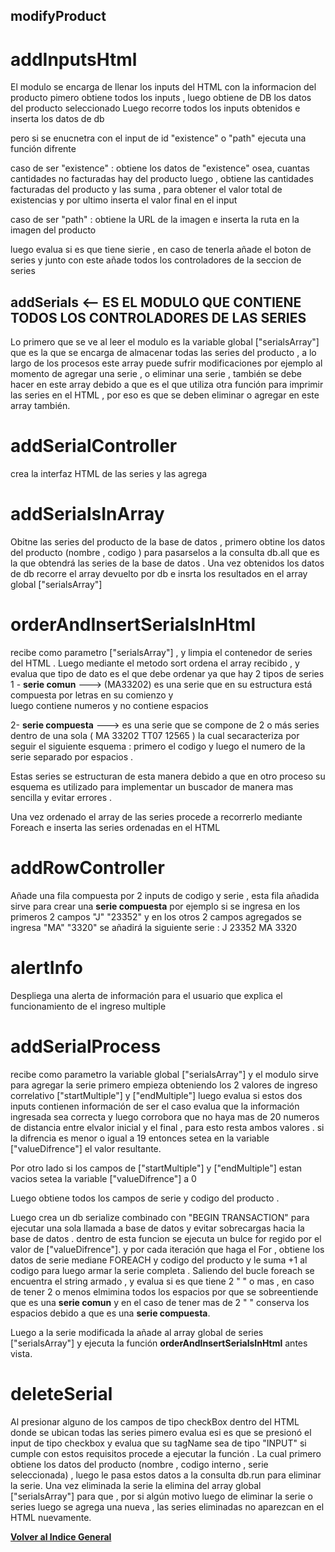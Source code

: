 ## modifyProduct


# addInputsHtml 
El modulo se encarga de llenar los inputs del HTML con la informacion del producto
pimero obtiene todos los inputs , luego obtiene de DB los datos del producto seleccionado 
Luego recorre todos los inputs obtenidos e inserta los datos de db

pero si se enucnetra con el input de id "existence"  o "path"  ejecuta una función difrente

caso de ser "existence" : obtiene los datos de "existence" osea, cuantas cantidades no facturadas hay del producto
luego ,  obtiene las cantidades facturadas del producto y las suma , para obtener el valor total de existencias 
y por ultimo inserta el valor final en el input 

caso de ser "path" : obtiene la URL de la imagen e inserta la ruta en la imagen del producto 


luego evalua  si es que tiene sierie , en caso de tenerla añade el boton de series
y junto con este añade todos los controladores de la seccion de series 

## addSerials <-- ES EL MODULO QUE CONTIENE TODOS LOS CONTROLADORES DE LAS SERIES
Lo  primero que se ve al leer el modulo es la variable global ["serialsArray"] que es la que se encarga de 
almacenar todas las series del producto , a lo largo de los procesos este array puede sufrir modificaciones 
por ejemplo al momento de agregar una serie , o eliminar una serie , también se debe hacer en este array 
debido a que es el que utiliza otra función para imprimir las series en el HTML , por eso es que se deben 
eliminar o agregar en este array también.  


# addSerialController
crea la interfaz HTML de las series y las agrega

# addSerialsInArray
Obitne las series del producto de la base de datos , primero obtine los datos del producto (nombre , codigo )
para pasarselos a la consulta db.all que es la que obtendrá las series de la base de datos . 
Una vez obtenidos los datos de db recorre el array devuelto por db e insrta los resultados en el array global
["serialsArray"]

# orderAndInsertSerialsInHtml

recibe como parametro ["serialsArray"] , y limpia el contenedor de series del HTML . Luego mediante el metodo
sort ordena el array recibido , y evalua que tipo de dato es el que debe ordenar ya que hay 2 tipos de series
1 - **serie comun** ---> (MA33202) es una serie que en su estructura está compuesta por letras en su comienzo y  
luego contiene numeros y no contiene espacios 

2- **serie compuesta** ---> es una serie que se compone de 2 o más series dentro de una sola ( MA 33202 TT07 12565 )
la cual secaracteriza por seguir el siguiente esquema : primero el codigo y luego el numero de la serie separado
por espacios . 

Estas series se estructuran de esta manera debido a que en otro proceso su esquema es utilizado para implementar
un buscador de manera mas sencilla y evitar errores . 

Una vez ordenado el array de las series procede a recorrerlo mediante Foreach e inserta las series ordenadas 
en el HTML

# addRowController
Añade una fila compuesta por 2 inputs de codigo y serie , esta fila añadida sirve para crear una **serie compuesta**
por ejemplo si se ingresa en los primeros 2 campos "J" "23352" y en los otros 2 campos agregados se ingresa 
"MA" "3320" se añadirá la siguiente serie : 
J 23352 MA 3320 

# alertInfo 
Despliega una alerta de información para el usuario que explica el funcionamiento de el ingreso multiple

# addSerialProcess 
recibe como parametro la variable global ["serialsArray"] y el modulo sirve para agregar la serie 
primero empieza obteniendo los 2 valores de ingreso correlativo 
["startMultiple"] y ["endMultiple"]  luego evalua si estos dos inputs contienen información 
de ser el caso evalua que la información ingresada sea correcta y luego corrobora que no haya mas de 20
numeros de distancia entre elvalor inicial y el final , para esto resta ambos valores .
si la difrencia es menor o igual a 19 entonces setea en la variable ["valueDifrence"] el valor resultante.

Por otro lado si los campos de  ["startMultiple"] y ["endMultiple"] estan vacios setea la variable 
["valueDifrence"] a 0 

Luego obtiene todos los campos de serie y codigo del producto .

Luego crea un db serialize combinado con "BEGIN TRANSACTION"  para ejecutar una sola llamada a base de datos 
y evitar sobrecargas hacia la base de datos . 
dentro de esta funcion se ejecuta un bulce for regido por el valor de  ["valueDifrence"].
y por cada iteración que haga el For , obtiene los datos de serie mediane FOREACH y codigo del producto y le suma +1 al codigo
para luego armar la serie completa .
Saliendo del bucle foreach se encuentra el string armado , y evalua si es que tiene 2 " " o mas , en caso de tener 2  o menos elmimina todos los espacios por que se sobreentiende que es una  **serie comun** y en el caso de tener
mas de 2 " " conserva los espacios debido a que es una  **serie compuesta**.

Luego a la serie modificada la añade al array global  de series ["serialsArray"] y ejecuta la función 
**orderAndInsertSerialsInHtml** antes vista.

# deleteSerial 
Al presionar alguno de los campos de tipo checkBox dentro del HTML donde se ubican todas las series pimero
evalua esi es que se presionó el input de tipo checkbox y evalua que su tagName sea de tipo "INPUT"
si cumple con estos requisitos procede a ejecutar la función .
La cual primero obtiene los datos del producto (nombre , codigo interno , serie seleccionada) , luego
le pasa estos datos a la consulta db.run para eliminar la serie.
Una vez eliminada la serie la elimina del array global ["serialsArray"] para que , por si algún motivo luego de eliminar la serie o series luego se agrega una nueva ,  las series eliminadas no aparezcan en el HTML nuevamente.


**[Volver al Indice General](../../README.md)** 